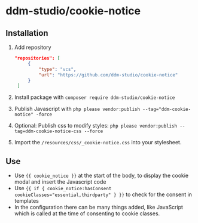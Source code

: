 # ddm-studio/cookie-notice

## Installation

1. Add repository
   ```json
   "repositories": [
        {
            "type": "vcs",
            "url": "https://github.com/ddm-studio/cookie-notice"
        }
    ]
   ```
2. Install package with ``composer require ddm-studio/cookie-notice``
3. Publish Javascript with ``php please vendor:publish --tag="ddm-cookie-notice" -force``
4. Optional: Publish css to modify styles: ``php please vendor:publish --tag=ddm-cookie-notice-css --force``

4. Import the ``/resources/css/_cookie-notice.css`` into your stylesheet.
   

## Use

* Use ``{{ cookie_notice }}`` at the start of the body, to display the cookie modal and insert the Javascript code
* Use ``{{ if { cookie_notice:hasConsent cookieClasses="essential,thirdparty" } }}`` to check for the consent in templates
* In the configuration there can be many things added, like JavaScript which is called at the time of consenting to cookie classes.
